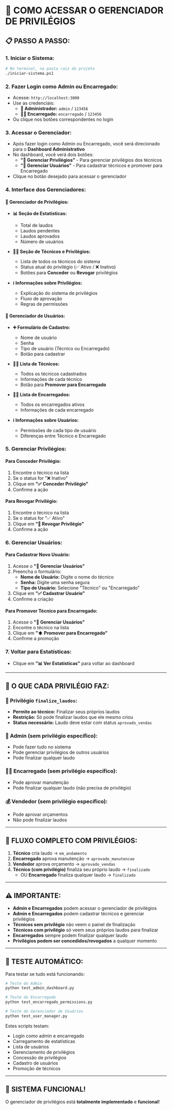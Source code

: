 # 🔐 **COMO ACESSAR O GERENCIADOR DE PRIVILÉGIOS**

## 📋 **PASSO A PASSO:**

### **1. Iniciar o Sistema:**
```bash
# No terminal, na pasta raiz do projeto
./iniciar-sistema.ps1
```

### **2. Fazer Login como Admin ou Encarregado:**
- Acesse: `http://localhost:3000`
- Use as credenciais:
  - **👑 Administrador:** `admin` / `123456`
  - **👨‍🔧 Encarregado:** `encarregado` / `123456`
- Ou clique nos botões correspondentes no login

### **3. Acessar o Gerenciador:**
- Após fazer login como Admin ou Encarregado, você será direcionado para o **Dashboard Administrativo**
- No dashboard, você verá dois botões:
  - **"🔐 Gerenciar Privilégios"** - Para gerenciar privilégios dos técnicos
  - **"👥 Gerenciar Usuários"** - Para cadastrar técnicos e promover para Encarregado
- Clique no botão desejado para acessar o gerenciador

### **4. Interface dos Gerenciadores:**

#### **🔐 Gerenciador de Privilégios:**
- **📊 Seção de Estatísticas:**
  - Total de laudos
  - Laudos pendentes
  - Laudos aprovados
  - Número de usuários

- **👨‍🔧 Seção de Técnicos e Privilégios:**
  - Lista de todos os técnicos do sistema
  - Status atual do privilégio (✅ Ativo / ❌ Inativo)
  - Botões para **Conceder** ou **Revogar** privilégios

- **ℹ️ Informações sobre Privilégios:**
  - Explicação do sistema de privilégios
  - Fluxo de aprovação
  - Regras de permissões

#### **👥 Gerenciador de Usuários:**
- **➕ Formulário de Cadastro:**
  - Nome de usuário
  - Senha
  - Tipo de usuário (Técnico ou Encarregado)
  - Botão para cadastrar

- **👨‍🔧 Lista de Técnicos:**
  - Todos os técnicos cadastrados
  - Informações de cada técnico
  - Botão para **Promover para Encarregado**

- **👨‍🔧 Lista de Encarregados:**
  - Todos os encarregados ativos
  - Informações de cada encarregado

- **ℹ️ Informações sobre Usuários:**
  - Permissões de cada tipo de usuário
  - Diferenças entre Técnico e Encarregado

### **5. Gerenciar Privilégios:**

#### **Para Conceder Privilégio:**
1. Encontre o técnico na lista
2. Se o status for "❌ Inativo"
3. Clique em **"✅ Conceder Privilégio"**
4. Confirme a ação

#### **Para Revogar Privilégio:**
1. Encontre o técnico na lista
2. Se o status for "✅ Ativo"
3. Clique em **"🚫 Revogar Privilégio"**
4. Confirme a ação

### **6. Gerenciar Usuários:**

#### **Para Cadastrar Novo Usuário:**
1. Acesse o **"👥 Gerenciar Usuários"**
2. Preencha o formulário:
   - **Nome de Usuário:** Digite o nome do técnico
   - **Senha:** Digite uma senha segura
   - **Tipo de Usuário:** Selecione "Técnico" ou "Encarregado"
3. Clique em **"✅ Cadastrar Usuário"**
4. Confirme a criação

#### **Para Promover Técnico para Encarregado:**
1. Acesse o **"👥 Gerenciar Usuários"**
2. Encontre o técnico na lista
3. Clique em **"⬆️ Promover para Encarregado"**
4. Confirme a promoção

### **7. Voltar para Estatísticas:**
- Clique em **"📊 Ver Estatísticas"** para voltar ao dashboard

---

## 🎯 **O QUE CADA PRIVILÉGIO FAZ:**

### **🔐 Privilégio `finalize_laudos`:**
- **Permite ao técnico:** Finalizar seus próprios laudos
- **Restrição:** Só pode finalizar laudos que ele mesmo criou
- **Status necessário:** Laudo deve estar com status `aprovado_vendas`

### **👑 Admin (sem privilégio específico):**
- Pode fazer tudo no sistema
- Pode gerenciar privilégios de outros usuários
- Pode finalizar qualquer laudo

### **👨‍🔧 Encarregado (sem privilégio específico):**
- Pode aprovar manutenção
- Pode finalizar qualquer laudo (não precisa de privilégio)

### **💰 Vendedor (sem privilégio específico):**
- Pode aprovar orçamentos
- Não pode finalizar laudos

---

## 🔄 **FLUXO COMPLETO COM PRIVILÉGIOS:**

1. **Técnico** cria laudo → `em_andamento`
2. **Encarregado** aprova manutenção → `aprovado_manutencao`
3. **Vendedor** aprova orçamento → `aprovado_vendas`
4. **Técnico (com privilégio)** finaliza seu próprio laudo → `finalizado`
   - OU **Encarregado** finaliza qualquer laudo → `finalizado`

---

## ⚠️ **IMPORTANTE:**

- **Admin e Encarregados** podem acessar o gerenciador de privilégios
- **Admin e Encarregados** podem cadastrar técnicos e gerenciar privilégios
- **Técnicos sem privilégio** não veem o painel de finalização
- **Técnicos com privilégio** só veem seus próprios laudos para finalizar
- **Encarregados** sempre podem finalizar qualquer laudo
- **Privilégios podem ser concedidos/revogados** a qualquer momento

---

## 🧪 **TESTE AUTOMÁTICO:**

Para testar se tudo está funcionando:

```bash
# Teste do Admin
python test_admin_dashboard.py

# Teste do Encarregado
python test_encarregado_permissions.py

# Teste do Gerenciador de Usuários
python test_user_manager.py
```

Estes scripts testam:
- Login como admin e encarregado
- Carregamento de estatísticas
- Lista de usuários
- Gerenciamento de privilégios
- Concessão de privilégios
- Cadastro de usuários
- Promoção de técnicos

---

## 🎉 **SISTEMA FUNCIONAL!**

O gerenciador de privilégios está **totalmente implementado** e **funcional**! 